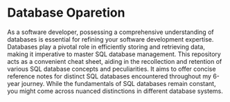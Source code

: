 # Database Oparetion


As a software developer, possessing a comprehensive understanding of databases is essential for refining your software development expertise. Databases play a pivotal role in efficiently storing and retrieving data, making it imperative to master SQL database management. This repository acts as a convenient cheat sheet, aiding in the recollection and retention of various SQL database concepts and peculiarities. It aims to offer concise reference notes for distinct SQL databases encountered throughout my 6-year journey. While the fundamentals of SQL databases remain constant, you might come across nuanced distinctions in different database systems.